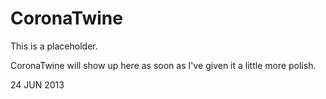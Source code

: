CoronaTwine
============

This is a placeholder.  

CoronaTwine will show up here as soon as I've given it a little more polish.  

24 JUN 2013